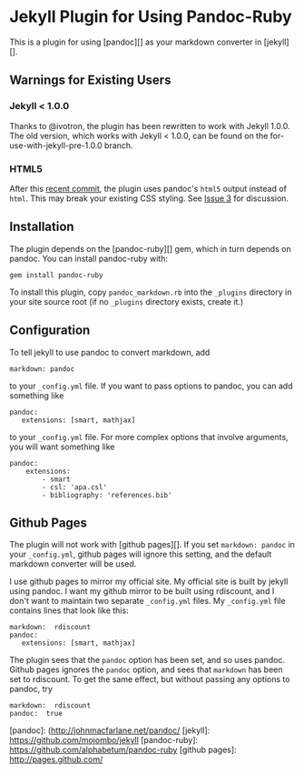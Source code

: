Jekyll Plugin for Using Pandoc-Ruby
===================================

This is a plugin for using [pandoc][] as your markdown converter
in [jekyll][].

Warnings for Existing Users
---------------------------

### Jekyll < 1.0.0

Thanks to @ivotron, the plugin has been rewritten to work with Jekyll 1.0.0. The old version, which works with Jekyll < 1.0.0, can be found on the for-use-with-jekyll-pre-1.0.0 branch. 

### HTML5

After this [recent commit](https://github.com/dsanson/jekyll-pandoc-plugin/commit/8dd292f483cb81e008d769b4588f4cfb118b1d11), the plugin uses pandoc's `html5` output instead of `html`. This may break your existing CSS styling. See [Issue 3](https://github.com/dsanson/jekyll-pandoc-plugin/issues/3) for discussion.

Installation
------------

The plugin depends on the [pandoc-ruby][] gem, which in turn depends on
pandoc. You can install pandoc-ruby with:

    gem install pandoc-ruby

To install this plugin, copy `pandoc_markdown.rb` into the `_plugins`
directory in your site source root (if no `_plugins` directory exists,
create it.)

Configuration
-------------

To tell jekyll to use pandoc to convert markdown, add

    markdown: pandoc

to your `_config.yml` file. If you want to pass options to pandoc, you
can add something like

    pandoc:
       extensions: [smart, mathjax]

to your `_config.yml` file. For more complex options that involve arguments, you will want something like

    pandoc:
        extensions:
            - smart
            - csl: 'apa.csl'
            - bibliography: 'references.bib'



Github Pages
------------

The plugin will not work with [github pages][]. If you set
`markdown: pandoc` in your `_config.yml`, github pages will ignore this
setting, and the default markdown converter will be used.

I use github pages to mirror my official site. My official site is built
by jekyll using pandoc. I want my github mirror to be built using
rdiscount, and I don't want to maintain two separate `_config.yml`
files. My `_config.yml` file contains lines that look like this:

    markdown:  rdiscount
    pandoc:
       extensions: [smart, mathjax]

The plugin sees that the `pandoc` option has been set, and so uses
pandoc. Github pages ignores the `pandoc` option, and sees that
`markdown` has been set to rdiscount. To get the same effect, but
without passing any options to pandoc, try

    markdown:  rdiscount
    pandoc:  true

  [pandoc]: (http://johnmacfarlane.net/pandoc/
  [jekyll]: https://github.com/mojombo/jekyll
  [pandoc-ruby]: https://github.com/alphabetum/pandoc-ruby
  [github pages]: http://pages.github.com/
